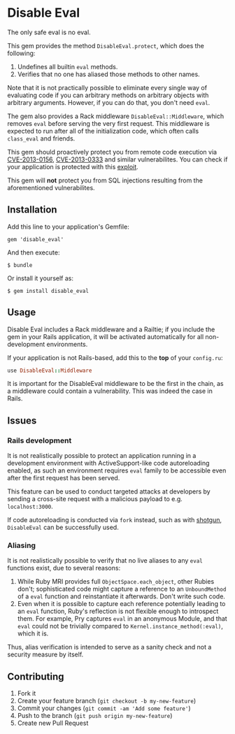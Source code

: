 # Disable Eval

The only safe eval is no eval.

This gem provides the method `DisableEval.protect`, which does the following:

  1. Undefines all builtin `eval` methods.
  2. Verifies that no one has aliased those methods to other names.

Note that it is not practically possible to eliminate every single way of evaluating code if you can arbitrary methods on arbitrary objects with arbitrary arguments. However, if you can do that, you don't need `eval`.

The gem also provides a Rack middleware `DisableEval::Middleware`, which removes `eval` before serving the very first request. This middleware is expected to run after all of the initialization code, which often calls `class_eval` and friends.

This gem should proactively protect you from remote code execution via [CVE-2013-0156][], [CVE-2013-0333][] and similar vulnerabilites. You can check if your application is protected with this [exploit][].

  [CVE-2013-0156]: https://groups.google.com/forum/?fromgroups=#!topic/rubyonrails-security/61bkgvnSGTQ
  [CVE-2013-0333]: https://groups.google.com/forum/?fromgroups=#!topic/rubyonrails-security/1h2DR63ViGo
  [exploit]: http://ronin-ruby.github.com/blog/2013/01/28/new-rails-poc.html

This gem will **not** protect you from SQL injections resulting from the aforementioned vulnerabilites.

## Installation

Add this line to your application's Gemfile:

    gem 'disable_eval'

And then execute:

    $ bundle

Or install it yourself as:

    $ gem install disable_eval

## Usage

Disable Eval includes a Rack middleware and a Railtie; if you include the gem in your Rails application, it will be activated automatically for all non-development environments.

If your application is not Rails-based, add this to the **top** of your `config.ru`:

``` ruby
use DisableEval::Middleware
```

It is important for the DisableEval middleware to be the first in the chain, as a middleware could contain a vulnerability. This was indeed the case in Rails.

## Issues

### Rails development

It is not realistically possible to protect an application running in a development environment with ActiveSupport-like code autoreloading enabled, as such an environment requires `eval` family to be accessible even after the first request has been served.

This feature can be used to conduct targeted attacks at developers by sending a cross-site request with a malicious payload to e.g. `localhost:3000`.

If code autoreloading is conducted via `fork` instead, such as with [shotgun][], `DisableEval` can be successfully used.

  [shotgun]: https://github.com/rtomayko/shotgun

### Aliasing

It is not realistically possible to verify that no live aliases to any `eval` functions exist, due to several reasons:

  1. While Ruby MRI provides full `ObjectSpace.each_object`, other Rubies don't; sophisticated code might capture a reference to an `UnboundMethod` of a `eval` function and reinstantiate it afterwards. Don't write such code.
  2. Even when it is possible to capture each reference potentially leading to an `eval` function, Ruby's reflection is not flexible enough to introspect them. For example, Pry captures `eval` in an anonymous Module, and that `eval` could not be trivially compared to `Kernel.instance_method(:eval)`, which it is.

Thus, alias verification is intended to serve as a sanity check and not a security measure by itself.

## Contributing

1. Fork it
2. Create your feature branch (`git checkout -b my-new-feature`)
3. Commit your changes (`git commit -am 'Add some feature'`)
4. Push to the branch (`git push origin my-new-feature`)
5. Create new Pull Request
